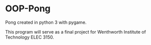 # OOP-Pong
Pong created in python 3 with pygame.

This program will serve as a final project for Wenthworth Institute of Technology ELEC 3150.
